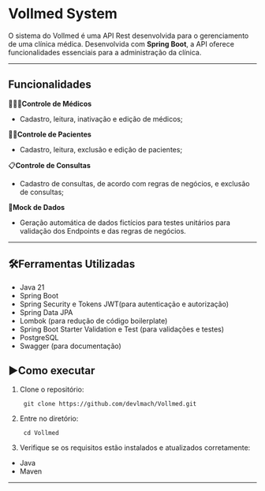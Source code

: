 # Vollmed System

O sistema do Vollmed é uma API Rest desenvolvida para o gerenciamento de uma clínica médica. Desenvolvida com **Spring Boot**, a API oferece funcionalidades essenciais para a administração da clínica.

<hr>

## Funcionalidades

👨🏼‍⚕️**Controle de Médicos**

- Cadastro, leitura, inativação e edição de médicos;

🙎🏼**Controle de Pacientes**

- Cadastro, leitura, exclusão e edição de pacientes;

📋**Controle de Consultas**

- Cadastro de consultas, de acordo com regras de negócios, e exclusão de consultas;

🔄️**Mock de Dados**

- Geração automática de dados fictícios para testes unitários para validação dos Endpoints e das regras de negócios.
<hr>

## 🛠️Ferramentas Utilizadas

- Java 21
- Spring Boot
- Spring Security e Tokens JWT(para autenticação e autorização)
- Spring Data JPA
- Lombok (para redução de código boilerplate)
- Spring Boot Starter Validation e Test (para validações e testes)
- PostgreSQL
- Swagger (para documentação)

## ▶️Como executar

1. Clone o repositório:

        git clone https://github.com/devlmach/Vollmed.git

2. Entre no diretório:

        cd Vollmed

3. Verifique se os requisitos estão instalados e atualizados corretamente:

- Java
- Maven

---
